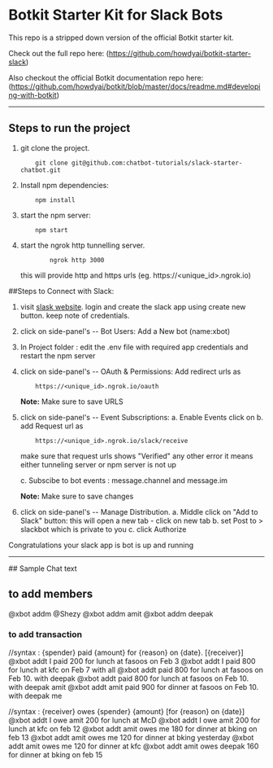 # Botkit Starter Kit for Slack Bots


This repo is a stripped down version of the official Botkit starter kit.

Check out the full repo here: (https://github.com/howdyai/botkit-starter-slack)

Also checkout the official Botkit documentation repo here: (https://github.com/howdyai/botkit/blob/master/docs/readme.md#developing-with-botkit)

-------------------------------------------------------


## Steps to run the project

1. git clone the project.

    ```
        git clone git@github.com:chatbot-tutorials/slack-starter-chatbot.git
    ```

2. Install npm dependencies:

    ```
        npm install
    ```

3. start the npm server:

    ```
        npm start
    ```

4. start the ngrok http tunnelling server.

    ```
            ngrok http 3000
    ```

    this will provide http and https urls (eg. https://<unique_id>.ngrok.io)


##Steps to Connect with Slack:

1. visit [slask website](https://api.slack.com/apps). login and create the slack app using create new button. keep note of credentials.

2. click on side-panel's -- Bot Users: Add a New bot (name:xbot)

3. In Project folder : edit the .env file with required app credentials and restart the npm server

4. click on side-panel's -- OAuth & Permissions: Add redirect urls as

    ```
        https://<unique_id>.ngrok.io/oauth
    ```
    __Note:__ Make sure to save URLS

5. click on side-panel's -- Event Subscriptions:
    a. Enable Events click on
    b. add Request url as

    ```
        https://<unique_id>.ngrok.io/slack/receive
    ```
    make sure that request urls shows "Verified" any other error it means either tunneling server or npm server is not up

    c. Subscibe to bot events : message.channel and message.im

    __Note:__ Make sure to save changes


6. click on side-panel's -- Manage Distribution.
    a. Middle click on "Add to Slack" button: this will open a new tab - click on new tab
    b. set Post to > slackbot which is private to you
    c. click Authorize


Congratulations your slack app is bot is up and running



<hr>
## Sample Chat text

## to add members
@xbot addm @Shezy
@xbot addm amit
@xbot addm deepak

### to add transaction
//syntax :   {spender} paid {amount} for {reason} on {date}. [{receiver}]
@xbot addt I paid 200 for lunch at fasoos on Feb 3
@xbot addt I paid 800 for lunch at kfc on Feb 7 with all
@xbot addt paid 800 for lunch at fasoos on Feb 10. with deepak
@xbot addt paid 800 for lunch at fasoos on Feb 10. with deepak amit
@xbot addt amit paid 900 for dinner at fasoos on Feb 10. with deepak me

//syntax : {receiver} owes {spender} {amount} [for {reason} on {date}]
@xbot addt I owe amit 200 for lunch at McD
@xbot addt I owe amit 200 for lunch at kfc on  feb 12
@xbot addt amit owes me 180 for dinner at bking on feb 13
@xbot addt amit owes me 120 for dinner at bking yesterday
@xbot addt amit owes me 120 for dinner at kfc
@xbot addt amit owes deepak 160 for dinner at bking on feb 15
